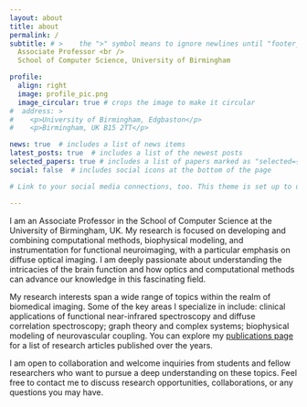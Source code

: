 ```yaml
---
layout: about
title: about
permalink: /
subtitle: # >    the ">" symbol means to ignore newlines until "footer_text:"
  Associate Professor <br />
  School of Computer Science, University of Birmingham

profile:
  align: right
  image: profile_pic.png
  image_circular: true # crops the image to make it circular
#  address: >
#    <p>University of Birmingham, Edgbaston</p>
#    <p>Birmingham, UK B15 2TT</p>

news: true  # includes a list of news items
latest_posts: true  # includes a list of the newest posts
selected_papers: true # includes a list of papers marked as "selected={true}"
social: false  # includes social icons at the bottom of the page

# Link to your social media connections, too. This theme is set up to use [Font Awesome icons](http://fortawesome.github.io/Font-Awesome/) and [Academicons](https://jpswalsh.github.io/academicons/), like the ones below. Add your Facebook, Twitter, LinkedIn, Google Scholar, or just disable all of them.

---
```


I am an Associate Professor in the School of Computer Science at the University of Birmingham, UK. My research is focused on developing and combining computational methods, biophysical modeling, and instrumentation for functional neuroimaging, with a particular emphasis on diffuse optical imaging. I am deeply passionate about understanding the intricacies of the brain function and how optics and computational methods can advance our knowledge in this fascinating field. 

My research interests span a wide range of topics within the realm of biomedical imaging. Some of the key areas I specialize in include: clinical applications of functional near-infrared spectroscopy and diffuse correlation spectroscopy; graph theory and complex systems; biophysical modeling of neurovascular coupling. You can explore my [publications page](https://rcmesquita.github.io/publications/) for a list of research articles published over the years. 

I am open to collaboration and welcome inquiries from students and fellow researchers who want to pursue a deep understanding on these topics. Feel free to contact me to discuss research opportunities, collaborations, or any questions you may have. 
